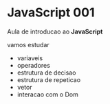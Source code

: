 # JavaScript 001
Aula de introducao ao **JavaScript**

vamos estudar 
- variaveis
- operadores
- estrutura de decisao
- estrutura de repeticao
- vetor
- interacao com o Dom